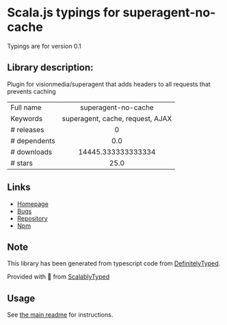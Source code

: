 
# Scala.js typings for superagent-no-cache

Typings are for version 0.1

## Library description:
Plugin for visionmedia/superagent that adds headers to all requests that prevents caching

|                    |                 |
| ------------------ | :-------------: |
| Full name          | superagent-no-cache |
| Keywords           | superagent, cache, request, AJAX |
| # releases         | 0 |
| # dependents       | 0.0 |
| # downloads        | 14445.333333333334 |
| # stars            | 25.0 |

## Links
- [Homepage](https://github.com/johntron/superagent-no-cache)
- [Bugs](https://github.com/johntron/superagent-no-cache/issues)
- [Repository](https://github.com/johntron/superagent-no-cache)
- [Npm](https://www.npmjs.com/package/superagent-no-cache)
    


## Note
This library has been generated from typescript code from [DefinitelyTyped](https://definitelytyped.org).

Provided with :purple_heart: from [ScalablyTyped](https://github.com/oyvindberg/ScalablyTyped)

## Usage
See [the main readme](../../readme.md) for instructions.


